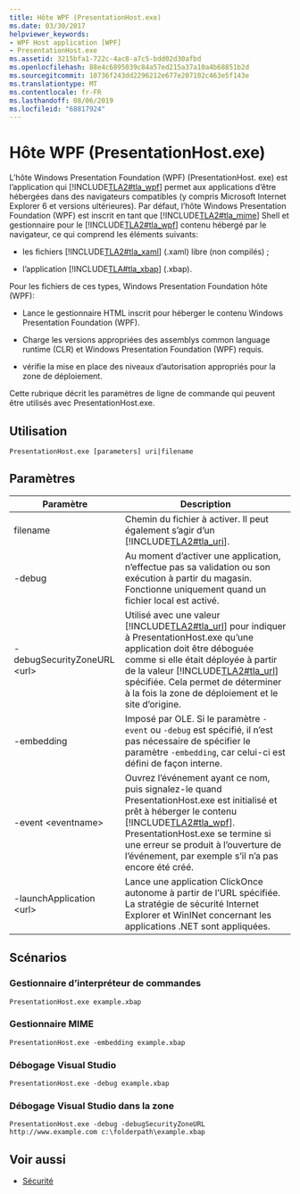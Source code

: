 ```yaml
---
title: Hôte WPF (PresentationHost.exe)
ms.date: 03/30/2017
helpviewer_keywords:
- WPF Host application [WPF]
- PresentationHost.exe
ms.assetid: 3215bfa1-722c-4ac8-a7c5-bdd02d30afbd
ms.openlocfilehash: 88e4c6895039c84a57ed215a37a10a4b68851b2d
ms.sourcegitcommit: 10736f243dd2296212e677e207102c463e5f143e
ms.translationtype: MT
ms.contentlocale: fr-FR
ms.lasthandoff: 08/06/2019
ms.locfileid: "68817924"
---
```

# <a name="wpf-host-presentationhostexe"></a>Hôte WPF (PresentationHost.exe)
L’hôte Windows Presentation Foundation (WPF) (PresentationHost. exe) est l’application qui [!INCLUDE[TLA2#tla_wpf](../../../../includes/tla2sharptla-wpf-md.md)] permet aux applications d’être hébergées dans des navigateurs compatibles (y compris Microsoft Internet Explorer 6 et versions ultérieures). Par défaut, l’hôte Windows Presentation Foundation (WPF) est inscrit en tant que [!INCLUDE[TLA2#tla_mime](../../../../includes/tla2sharptla-mime-md.md)] Shell et gestionnaire pour le [!INCLUDE[TLA2#tla_wpf](../../../../includes/tla2sharptla-wpf-md.md)] contenu hébergé par le navigateur, ce qui comprend les éléments suivants:  
  
- les fichiers [!INCLUDE[TLA2#tla_xaml](../../../../includes/tla2sharptla-xaml-md.md)] (.xaml) libre (non compilés) ;  
  
- l’application [!INCLUDE[TLA#tla_xbap](../../../../includes/tlasharptla-xbap-md.md)] (.xbap).  
  
 Pour les fichiers de ces types, Windows Presentation Foundation hôte (WPF):  
  
- Lance le gestionnaire HTML inscrit pour héberger le contenu Windows Presentation Foundation (WPF).  
  
- Charge les versions appropriées des assemblys common language runtime (CLR) et Windows Presentation Foundation (WPF) requis.  
  
- vérifie la mise en place des niveaux d’autorisation appropriés pour la zone de déploiement.  
  
 Cette rubrique décrit les paramètres de ligne de commande qui peuvent être utilisés avec PresentationHost.exe.  
  
## <a name="usage"></a>Utilisation  
 `PresentationHost.exe [parameters] uri|filename`  
  
## <a name="parameters"></a>Paramètres  
  
|Paramètre|Description|  
|---------------|-----------------|  
|filename|Chemin du fichier à activer. Il peut également s’agir d’un [!INCLUDE[TLA2#tla_uri](../../../../includes/tla2sharptla-uri-md.md)].|  
|-debug|Au moment d’activer une application, n’effectue pas sa validation ou son exécution à partir du magasin. Fonctionne uniquement quand un fichier local est activé.|  
|-debugSecurityZoneURL \<url>|Utilisé avec une valeur [!INCLUDE[TLA2#tla_url](../../../../includes/tla2sharptla-url-md.md)] pour indiquer à PresentationHost.exe qu’une application doit être déboguée comme si elle était déployée à partir de la valeur [!INCLUDE[TLA2#tla_url](../../../../includes/tla2sharptla-url-md.md)] spécifiée. Cela permet de déterminer à la fois la zone de déploiement et le site d’origine.|  
|-embedding|Imposé par OLE. Si le paramètre `-event` ou `-debug` est spécifié, il n’est pas nécessaire de spécifier le paramètre `-embedding`, car celui-ci est défini de façon interne.|  
|-event \<eventname>|Ouvrez l’événement ayant ce nom, puis signalez-le quand PresentationHost.exe est initialisé et prêt à héberger le contenu [!INCLUDE[TLA2#tla_wpf](../../../../includes/tla2sharptla-wpf-md.md)]. PresentationHost.exe se termine si une erreur se produit à l’ouverture de l’événement, par exemple s’il n’a pas encore été créé.|  
|-launchApplication \<url>|Lance une application ClickOnce autonome à partir de l’URL spécifiée. La stratégie de sécurité Internet Explorer et WinINet concernant les applications .NET sont appliquées.|  
  
## <a name="scenarios"></a>Scénarios  
  
### <a name="shell-handler"></a>Gestionnaire d’interpréteur de commandes  
 `PresentationHost.exe example.xbap`  
  
### <a name="mime-handler"></a>Gestionnaire MIME  
 `PresentationHost.exe -embedding example.xbap`  
  
### <a name="visual-studio-debugging"></a>Débogage Visual Studio  
 `PresentationHost.exe -debug example.xbap`  
  
### <a name="visual-studio-debugging-in-zone"></a>Débogage Visual Studio dans la zone  
 `PresentationHost.exe -debug -debugSecurityZoneURL http://www.example.com c:\folderpath\example.xbap`  
  
## <a name="see-also"></a>Voir aussi

- [Sécurité](../security-wpf.md)
